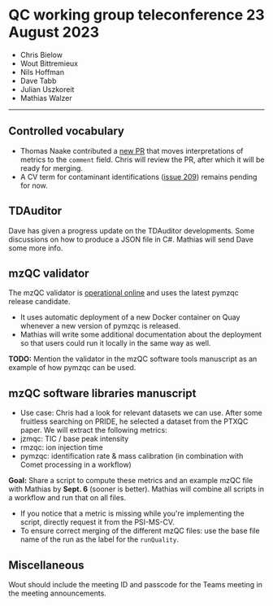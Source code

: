 # QC working group teleconference 23 August 2023

- Chris Bielow
- Wout Bittremieux
- Nils Hoffman
- Dave Tabb
- Julian Uszkoreit
- Mathias Walzer

---

## Controlled vocabulary

- Thomas Naake contributed a [new PR](https://github.com/HUPO-PSI/psi-ms-CV/pull/212) that moves interpretations of metrics to the `comment` field. Chris will review the PR, after which it will be ready for merging.
- A CV term for contaminant identifications ([issue 209](https://github.com/HUPO-PSI/psi-ms-CV/issues/209)) remains pending for now.

## TDAuditor

Dave has given a progress update on the TDAuditor developments. Some discussions on how to produce a JSON file in C#. Mathias will send Dave some more info.

## mzQC validator

The mzQC validator is [operational online](https://hupo-psi.github.io/mzQC/validator/) and uses the latest pymzqc release candidate.
- It uses automatic deployment of a new Docker container on Quay whenever a new version of pymzqc is released.
- Mathias will write some additional documentation about the deployment so that users could run it locally in the same way as well.

**TODO:** Mention the validator in the mzQC software tools manuscript as an example of how pymzqc can be used.

## mzQC software libraries manuscript

- Use case: Chris had a look for relevant datasets we can use. After some fruitless searching on PRIDE, he selected a dataset from the PTXQC paper. We will extract the following metrics:
- jzmqc: TIC / base peak intensity
- rmzqc: ion injection time
- pymzqc: identification rate & mass calibration (in combination with Comet processing in a workflow)

**Goal:** Share a script to compute these metrics and an example mzQC file with Mathias by **Sept. 6** (sooner is better). Mathias will combine all scripts in a workflow and run that on all files.

- If you notice that a metric is missing while you're implementing the script, directly request it from the PSI-MS-CV.
- To ensure correct merging of the different mzQC files: use the base file name of the run as the label for the `runQuality`.

## Miscellaneous

Wout should include the meeting ID and passcode for the Teams meeting in the meeting announcements.
